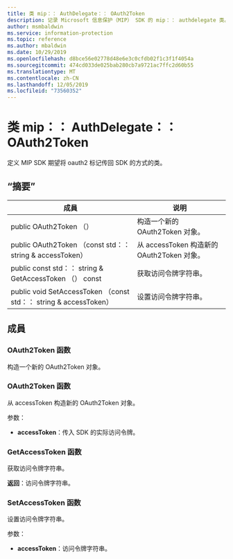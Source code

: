 ```yaml
---
title: 类 mip：： AuthDelegate：： OAuth2Token
description: 记录 Microsoft 信息保护（MIP） SDK 的 mip：： authdelegate 类。
author: msmbaldwin
ms.service: information-protection
ms.topic: reference
ms.author: mbaldwin
ms.date: 10/29/2019
ms.openlocfilehash: d8bce56e02778d48e6e3c0cfdb02f1c3f1f4054a
ms.sourcegitcommit: 474cd033de025bab280cb7a9721ac7ffc2d60b55
ms.translationtype: MT
ms.contentlocale: zh-CN
ms.lasthandoff: 12/05/2019
ms.locfileid: "73560352"
---
```

# <a name="class-mipauthdelegateoauth2token"></a>类 mip：： AuthDelegate：： OAuth2Token 
定义 MIP SDK 期望将 oauth2 标记传回 SDK 的方式的类。
  
## <a name="summary"></a>“摘要”
 成員                        | 说明                                
--------------------------------|---------------------------------------------
public OAuth2Token （）  |  构造一个新的 OAuth2Token 对象。
public OAuth2Token （const std：： string & accessToken）  |  从 accessToken 构造新的 OAuth2Token 对象。
public const std：： string & GetAccessToken （） const  |  获取访问令牌字符串。
public void SetAccessToken （const std：： string & accessToken）  |  设置访问令牌字符串。
  
## <a name="members"></a>成員
  
### <a name="oauth2token-function"></a>OAuth2Token 函数
构造一个新的 OAuth2Token 对象。
  
### <a name="oauth2token-function"></a>OAuth2Token 函数
从 accessToken 构造新的 OAuth2Token 对象。

参数：  
* **accessToken**：传入 SDK 的实际访问令牌。


  
### <a name="getaccesstoken-function"></a>GetAccessToken 函数
获取访问令牌字符串。

  
**返回**：访问令牌字符串。
  
### <a name="setaccesstoken-function"></a>SetAccessToken 函数
设置访问令牌字符串。

参数：  
* **accessToken**：访问令牌字符串。

